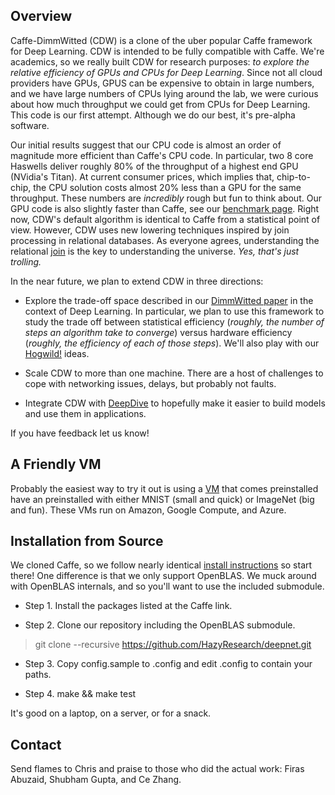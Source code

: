 Overview
--------

Caffe-DimmWitted (CDW) is a clone of the uber popular Caffe framework
for Deep Learning. CDW is intended to be fully compatible with
Caffe. We're academics, so we really built CDW for research purposes:
*to explore the relative efficiency of GPUs and CPUs for Deep
Learning*. Since not all cloud providers have GPUs, GPUS can be
expensive to obtain in large numbers, and we have large numbers of
CPUs lying around the lab, we were curious about how much throughput
we could get from CPUs for Deep Learning. This code is our first
attempt. Although we do our best, it's pre-alpha software.

Our initial results suggest that our CPU code is almost an order of
magnitude more efficient than Caffe's CPU code. In particular, two 8
core Haswells deliver roughly 80% of the throughput of a highest end
GPU (NVidia's Titan). At current consumer prices, which implies that,
chip-to-chip, the CPU solution costs almost 20% less than a GPU for
the same throughput. These numbers are *incredibly* rough but fun to
think about. Our GPU code is also slightly faster than Caffe, see our
[benchmark
page](http://deepdive.stanford.edu/cdw/benchmarking.html). Right now,
CDW's default algorithm is identical to Caffe from a statistical point
of view. However, CDW uses new lowering techniques inspired by
join processing in relational databases. As everyone agrees,
understanding the relational [join](http://arxiv.org/abs/1310.3314) is
the key to understanding the universe. *Yes, that's just trolling.*

In the near future, we plan to extend CDW in three directions:

* Explore the trade-off space described in our [DimmWitted
paper](http://arxiv.org/abs/1403.7550) in the context of Deep
Learning. In particular, we plan to use this framework to study the
trade off between statistical efficiency (*roughly, the number of
steps an algorithm take to converge*) versus hardware efficiency
(*roughly, the efficiency of each of those steps*). We'll also play with
our [Hogwild!](http://i.stanford.edu/hazy/papers/hogwild-nips.pdf) ideas.

* Scale CDW to more than one machine. There are a host of challenges
  to cope with networking issues, delays, but probably not faults.

* Integrate CDW with [DeepDive](http://deepdive.stanford.edu) to
  hopefully make it easier to build models and use them in
  applications.

If you have feedback let us know!

A Friendly VM
-------------

Probably the easiest way to try it out is using a
[VM](http://deepdive.stanford.edu/cdw/vm_page.html) that comes
preinstalled have an preinstalled with either MNIST (small and quick)
or ImageNet (big and fun). These VMs run on Amazon, Google Compute, and
Azure.

Installation from Source
------------------------

We cloned Caffe, so we follow nearly identical [install
instructions](http://caffe.berkeleyvision.org/installation.html) so
start there! One difference is that we only support OpenBLAS. We muck
around with OpenBLAS internals, and so you'll want to use the included
submodule.

* Step 1. Install the packages listed at the Caffe link.

* Step 2. Clone our repository including the OpenBLAS submodule.

> git clone --recursive https://github.com/HazyResearch/deepnet.git

* Step 3. Copy config.sample to .config and edit .config to contain your paths.

* Step 4. make && make test

It's good on a laptop, on a server, or for a snack.

Contact
-------

Send flames to Chris and praise to those who did the actual work:
Firas Abuzaid, Shubham Gupta, and Ce Zhang.